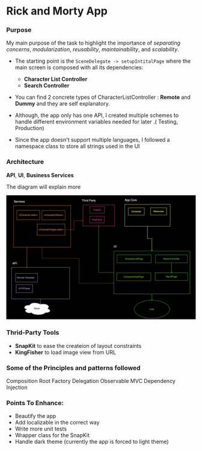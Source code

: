 
#  Rick and Morty App

  ### Purpose
My main purpose of the task to highlight the importance of *separating concerns*, *modularization*, *reusability*, *maintainability*, and *scalability*.

- The starting point is the `SceneDelegate -> setupIntitalPage` where the main screen is composed with all its dependencies: 
    - **Character List Controller** 
    -  **Search Controller**

- You can find 2 concrete types of CharacterListController : **Remote** and **Dummy** and they are self explanatory.

- Although, the app only has one API, I created multiple schemes to handle different environment variables needed for later .( Testing, Production)

 - Since the app doesn't support multiple languages, I followed a namespace class to store all strings used in the UI

### Architecture
**API**, **UI**, **Business Services** 

The diagram will explain more

![Diagram](diag.png)

### Thrid-Party Tools

 - **SnapKit** to ease the createion of layout constraints 
 - **KingFisher** to   load image view from URL

### Some of the Principles and patterns followed
Composition Root
Factory
Delegation
Observable
MVC
Dependency Injection

### Points To Enhance:

 - Beautify the app
 -    Add localizable in the correct way
 -    Write more unit tests
 -    Wrapper class for the SnapKit
 -    Handle dark theme (currently the app is forced to light theme)
